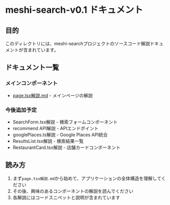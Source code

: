 # meshi-search-v0.1 ドキュメント

## 目的
このディレクトリには、meshi-searchプロジェクトのソースコード解説ドキュメントが含まれています。

## ドキュメント一覧

### メインコンポーネント
- [page.tsx解説.md](./page.tsx解説.md) - メインページの解説

### 今後追加予定
- SearchForm.tsx解説 - 検索フォームコンポーネント
- recommend API解説 - APIエンドポイント
- googlePlaces.ts解説 - Google Places API統合
- ResultsList.tsx解説 - 検索結果一覧
- RestaurantCard.tsx解説 - 店舗カードコンポーネント

## 読み方

1. まず`page.tsx解説.md`から始めて、アプリケーションの全体構造を理解してください
2. その後、興味のあるコンポーネントの解説を読んでください
3. 各解説にはコードスニペットと説明が含まれています
